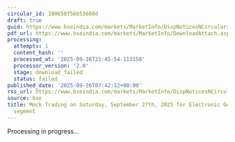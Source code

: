 ```yaml
---
circular_id: 100658f56b53668d
draft: true
guid: https://www.bseindia.com/markets/MarketInfo/DispNoticesNCirculars.aspx?Noticeid={07F522C8-42FA-40DC-8E77-3ECC2A2B5124}&noticeno=20250926-8&dt=09/26/2025&icount=8&totcount=76&flag=0
pdf_url: https://www.bseindia.com/markets/MarketInfo/DownloadAttach.aspx?id=20250926-8&attachedId=
processing:
  attempts: 1
  content_hash: ''
  processed_at: '2025-09-26T21:45:54.113158'
  processor_version: '2.0'
  stage: download_failed
  status: failed
published_date: '2025-09-26T07:42:12+00:00'
rss_url: https://www.bseindia.com/markets/MarketInfo/DispNoticesNCirculars.aspx?Noticeid={07F522C8-42FA-40DC-8E77-3ECC2A2B5124}&noticeno=20250926-8&dt=09/26/2025&icount=8&totcount=76&flag=0
source: bse
title: Mock Trading on Saturday, September 27th, 2025 for Electronic Gold Receipts
  segment
---
```


Processing in progress...